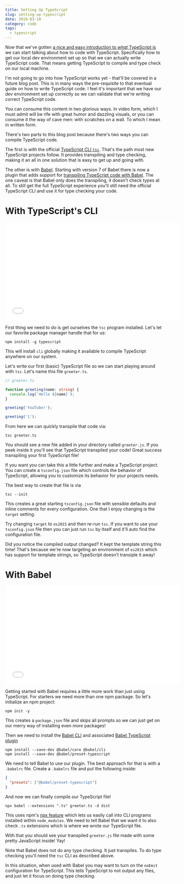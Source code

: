 ```yaml
---
title: Setting Up TypeScript
slug: setting-up-typescript
date: 2019-03-10
category: code
tags:
  - typescript
---
```


Now that we've gotten [a nice and easy introduction to _what_ TypeScript is](/blog/what-is-typescript/) we can start talking about how to code with TypeScript. Specifically how to get our local dev environment set up so that we can actually write TypeScript code. That means getting TypeScript to compile and type check on our local machine.

I'm not going to go into how TypeScript works yet - that'll be covered in a future blog post. This is in many ways the pre-requisite to that eventual guide on how to write TypeScript code. I feel it's important that we have our dev environment set up correctly so we can validate that we're writing correct TypeScript code.

You can consume this content in two glorious ways. In video form, which I must admit will be rife with great humor and dazzling visuals, or you can consume it the way of cave men: with scratches on a wall. To which I mean in written form.

There's two parts to this blog post because there's two ways you can compile TypeScript code.

The first is with the official [TypeScript CLI `tsc`](https://www.npmjs.com/package/typescript). That's the path most new TypeScript projects follow. It provides transpiling and type checking, making it an all in one solution that is easy to get up and going with.

The other is with [Babel](https://babeljs.io/). Starting with version 7 of Babel there is now a plugin that adds support for [transpiling TypeScript code with Babel](https://babeljs.io/docs/en/babel-preset-typescript). The one caveat is that Babel only does the transpiling, it doesn't check types at all. To still get the full TypeScript experience you'll still need the official TypeScript CLI and use it for type checking your code.

# With TypeScript's CLI

<div class="videoWrapper">
<iframe width="560" height="315" src="//www.youtube.com/embed/sVYlv78IY8o" frameborder="0" allow="accelerometer; autoplay; encrypted-media; gyroscope; picture-in-picture" allowfullscreen></iframe>
</div>

First thing we need to do is get ourselves the `tsc` program installed. Let's let our favorite package manager handle that for us:

```
npm install -g typescript
```

This will install `cli` globally making it available to compile TypeScript anywhere on our system.

Let's write our first (basic) TypeScript file so we can start playing around with `tsc`. Let's name this file `greeter.ts`.

```typescript
// greeter.ts

function greeting(name: string) {
  console.log(`Hello ${name}`);
}

greeting('YouTube!');

greeting('1');
```

From here we can quickly transpile that code via:

```
tsc greeter.ts
```

You should see a new file added in your directory called `greeter.js`. If you peek inside it you'll see that TypeScript transpiled your code! Great success transpiling your first TypeScript file!

If you want you can take this a little further and make a TypeScript project. You can create a `tsconfig.json` file which controls the behavior of TypeScript, allowing you to customize its behavior for your projects needs.

The best way to create that file is via

```
tsc --init
```

This creates a great starting `tsconfig.json` file with sensible defaults and inline comments for every configuration. One that I enjoy changing is the `target` setting.

Try changing `target` to `es2015` and then re-run `tsc`. If you want to use your `tsconfig.json` file then you can just run `tsc` by itself and it'll auto find the configuration file.

Did you notice the compiled output changed? It kept the template string this time! That's because we're now targeting an environment of `es2015` which has support for template strings, so TypeScript doesn't transiple it away!

# With Babel

<div class="videoWrapper">
<iframe width="560" height="315" src="//www.youtube.com/embed/WRfhMI1gskk" frameborder="0" allow="accelerometer; autoplay; encrypted-media; gyroscope; picture-in-picture" allowfullscreen></iframe>
</div>

Getting started with Babel requires a little more work than just using TypeScript. For starters we need more than one npm package. So let's initialize an npm project:

```
npm init -y
```

This creates a `package.json` file and skips all prompts so we can just get on our merry way of installing even _more_ packages!

Then we need to install the [Babel CLI](https://babeljs.io/setup#installation) and associated [Babel TypeScript plugin](https://babeljs.io/docs/en/babel-preset-typescript)

```
npm install --save-dev @babel/core @babel/cli
npm install --save-dev @babel/preset-typescript
```

We need to tell Babel to use our plugin. The best approach for that is with a `.babelrc` file. Create a `.babelrc` file and put the following inside:

```json
{
  "presets": ["@babel/preset-typescript"]
}
```

And now we can finally compile our TypeScript file!

```
npx babel --extensions ".ts" greeter.ts -d dist
```

This uses npm's [npx feature](https://www.npmjs.com/package/npx) which lets us easily call into CLI programs installed within `node_modules`. We need to tell Babel that we want it to also check `.ts` extensions which is where we wrote our TypeScript file.

With that you should see your transpiled `greeter.js` file made with some pretty JavaScript inside! Yay!

Note that Babel does not do any type checking. It just transpiles. To do type checking you'll need the `tsc` CLI as described above.

In this situation, when used with Babel you may want to turn on the `noEmit` configuration for TypeScript. This tells TypeScript to not output any files, and just let it focus on doing type checking.

